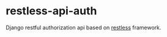 # restless-api-auth
Django restful authorization api based on [restless](https://github.com/toastdriven/restless) framework.
